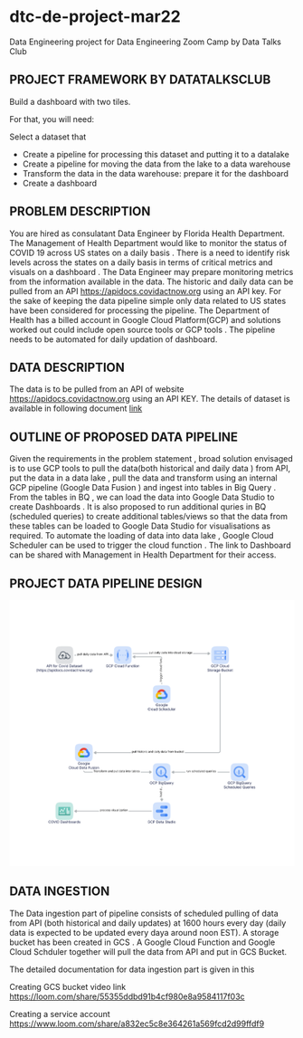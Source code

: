 # dtc-de-project-mar22
Data Engineering project for Data Engineering Zoom Camp by Data Talks Club

## PROJECT FRAMEWORK BY DATATALKSCLUB
Build a dashboard with two tiles.

For that, you will need:

Select a dataset that 
* Create a pipeline for processing this dataset and putting it to a datalake
* Create a pipeline for moving the data from the lake to a data warehouse
* Transform the data in the data warehouse: prepare it for the dashboard
* Create a dashboard

## PROBLEM DESCRIPTION

You are hired as consulatant Data Engineer by Florida Health Department. The Management of Health Department would like to monitor the status of COVID 19 across US states on a daily basis . There is a need to identify risk levels across the states on a daily basis in terms of critical metrics and visuals on a dashboard . The Data Engineer may prepare monitoring metrics from the information available in the data. The historic and daily data can be pulled from an API https://apidocs.covidactnow.org using an API key. For the sake of keeping the data pipeline simple only data related to US states have been considered for processing the pipeline. The Department of Health has a billed account in Google Cloud Platform(GCP) and solutions worked out could include open source tools or GCP tools . The pipeline needs to be automated for daily updation of dashboard. 

## DATA DESCRIPTION

The data is to be pulled from an API of website https://apidocs.covidactnow.org using an API KEY. The details of dataset is available in following document
[link](https://github.com/HSubbu/dtc-de-project-mar22/blob/main/data-description.pdf)

## OUTLINE OF PROPOSED DATA PIPELINE 

Given the requirements in the problem statement , broad solution envisaged is to use GCP tools to pull the data(both historical and daily data ) from API, put the data in a data lake , pull the data and transform using an internal GCP pipeline (Google Data Fusion ) and ingest into tables in Big Query . From the tables in BQ , we can load the data into Google Data Studio to create Dashboards . It is also proposed to run additional quries in BQ (scheduled queries) to create additional tables/views so that the data from these tables can be loaded to Google Data Studio for visualisations as required. To automate the loading of data into data lake , Google Cloud Scheduler can be used to trigger the cloud function . The link to Dashboard can be shared with Management in Health Department for their access. 

## PROJECT DATA PIPELINE DESIGN 

![alt text](https://github.com/HSubbu/dtc-de-project-mar22/blob/main/dtc-de-project.png)

## DATA INGESTION 
The Data ingestion part of pipeline consists of scheduled pulling of data from API (both historical and daily updates) at 1600 hours every day (daily data is expected to be updated every daya around noon EST). A storage bucket has been created in GCS . A Google Cloud Function and Google Cloud Schduler together will pull the data from API and put in GCS Bucket. 

The detailed documentation for data ingestion part is given in this

Creating GCS bucket video link https://loom.com/share/55355ddbd91b4cf980e8a9584117f03c 

Creating a service account https://www.loom.com/share/a832ec5c8e364261a569fcd2d99ffdf9
